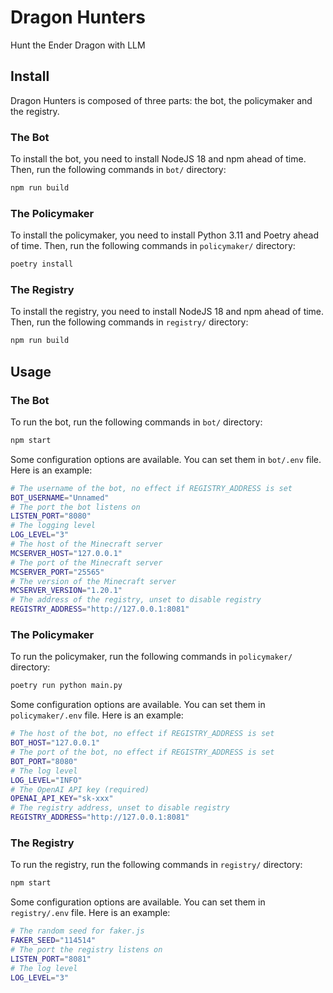 # Dragon Hunters

Hunt the Ender Dragon with LLM

## Install

Dragon Hunters is composed of three parts: the bot, the policymaker and the registry.

### The Bot

To install the bot, you need to install NodeJS 18 and npm ahead of time. Then, run the following commands in `bot/` directory:

```bash
npm run build
```

### The Policymaker

To install the policymaker, you need to install Python 3.11 and Poetry ahead of time. Then, run the following commands in `policymaker/` directory:

```bash
poetry install
```

### The Registry

To install the registry, you need to install NodeJS 18 and npm ahead of time. Then, run the following commands in `registry/` directory:

```bash
npm run build
```

## Usage

### The Bot

To run the bot, run the following commands in `bot/` directory:

```bash
npm start
```

Some configuration options are available. You can set them in `bot/.env` file. Here is an example:

```bash
# The username of the bot, no effect if REGISTRY_ADDRESS is set
BOT_USERNAME="Unnamed"
# The port the bot listens on
LISTEN_PORT="8080"
# The logging level
LOG_LEVEL="3"
# The host of the Minecraft server
MCSERVER_HOST="127.0.0.1"
# The port of the Minecraft server
MCSERVER_PORT="25565"
# The version of the Minecraft server
MCSERVER_VERSION="1.20.1"
# The address of the registry, unset to disable registry
REGISTRY_ADDRESS="http://127.0.0.1:8081"
```

### The Policymaker

To run the policymaker, run the following commands in `policymaker/` directory:

```bash
poetry run python main.py
```

Some configuration options are available. You can set them in `policymaker/.env` file. Here is an example:

```bash
# The host of the bot, no effect if REGISTRY_ADDRESS is set
BOT_HOST="127.0.0.1"
# The port of the bot, no effect if REGISTRY_ADDRESS is set
BOT_PORT="8080"
# The log level
LOG_LEVEL="INFO"
# The OpenAI API key (required)
OPENAI_API_KEY="sk-xxx"
# The registry address, unset to disable registry
REGISTRY_ADDRESS="http://127.0.0.1:8081"
```

### The Registry

To run the registry, run the following commands in `registry/` directory:

```bash
npm start
```

Some configuration options are available. You can set them in `registry/.env` file. Here is an example:

```bash
# The random seed for faker.js
FAKER_SEED="114514"
# The port the registry listens on
LISTEN_PORT="8081"
# The log level
LOG_LEVEL="3"
```
